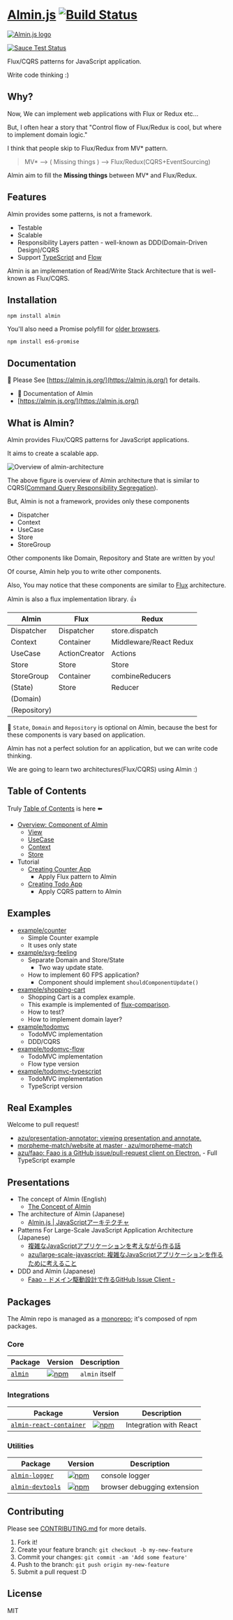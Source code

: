 # [Almin.js](https://github.com/almin/almin) [![Build Status](https://travis-ci.org/almin/almin.svg?branch=master)](https://travis-ci.org/almin/almin)

<!-- textlint-disable no-dead-link -->

[![Almin.js logo](https://almin.js.org/media/logo/logo.png)](https://github.com/almin/almin)

[![Sauce Test Status](https://saucelabs.com/browser-matrix/almin.svg)](https://saucelabs.com/u/almin)

<!-- textlint-enable no-dead-link -->

Flux/CQRS patterns for JavaScript application.

Write code thinking :)

## Why?

Now, We can implement web applications with Flux or Redux etc...

But, I often hear a story that "Control flow of Flux/Redux is cool, but where to implement domain logic."

I think that people skip to Flux/Redux from MV* pattern.

> MV* --> ( Missing things ) --> Flux/Redux(CQRS+EventSourcing)

Almin aim to fill the **Missing things** between MV* and Flux/Redux.

## Features

Almin provides some patterns, is not a framework.

- Testable
- Scalable
- Responsibility Layers patten - well-known as DDD(Domain-Driven Design)/CQRS
- Support [TypeScript](https://www.typescriptlang.org/ "TypeScript") and [Flow](https://flow.org/ "FlowType")

Almin is an implementation of Read/Write Stack Architecture that is well-known as Flux/CQRS.

## Installation

    npm install almin

You'll also need a Promise polyfill for [older browsers](http://caniuse.com/#feat=promises).

    npm install es6-promise

## Documentation

:memo: Please See [https://almin.js.org/](https://almin.js.org/) for details.

- :book: Documentation of Almin
- [https://almin.js.org/](https://almin.js.org/)

## What is Almin?

Almin provides Flux/CQRS patterns for JavaScript applications.

It aims to create a scalable app.

![Overview of almin-architecture](./docs/resources/almin-architecture.png)

The above figure is overview of Almin architecture that is similar to CQRS([Command Query Responsibility Segregation](https://martinfowler.com/bliki/CQRS.html "Command Query Responsibility Segregation")).

But, Almin is not a framework, provides only these components

- Dispatcher
- Context
- UseCase
- Store
- StoreGroup

Other components like Domain, Repository and State are written by you!

Of course, Almin help you to write other components.

Also, You may notice that these components are similar to [Flux](https://github.com/facebook/flux "Flux") architecture.

Almin is also a flux implementation library. :thumbsup:

| Almin      | Flux          | Redux                  |
|------------|---------------|------------------------|
| Dispatcher | Dispatcher    | store.dispatch         |
| Context    | Container     | Middleware/React Redux |
| UseCase    | ActionCreator | Actions                |
| Store      | Store         | Store                  |
| StoreGroup | Container     | combineReducers        |
| (State)    | Store         | Reducer                |
| (Domain)   |               |                        |
|(Repository)|               |                        |

:memo: `State`, `Domain` and `Repository` is optional on Almin,
because the best for these components is vary based on application.

Almin has not a perfect solution for an application, but we can write code thinking.

We are going to learn two architectures(Flux/CQRS) using Almin :)

## Table of Contents

Truly [Table of Contents](./SUMMARY.md) is here :arrow_left:

- [Overview: Component of Almin](./docs/abstract/README.md)
    - [View](./docs/abstract/README.md#view)
    - [UseCase](./docs/abstract/README.md#usecase)
    - [Context](./docs/abstract/README.md#context)
    - [Store](./docs/abstract/README.md#store)
- Tutorial
    - [Creating Counter App](./examples/counter/)
        - Apply Flux pattern to Almin
    - [Creating Todo App](./examples/todomvc/)
        - Apply CQRS pattern to Almin

## Examples

- [example/counter](https://github.com/almin/almin/tree/master/examples/counter)
    - Simple Counter example
    - It uses only state
- [example/svg-feeling](https://github.com/almin/almin/tree/master/examples/svg-feeling)
    - Separate Domain and Store/State
        - Two way update state.
    - How to implement 60 FPS application?
        - Component should implement `shouldComponentUpdate()`
- [example/shopping-cart](https://github.com/almin/almin/tree/master/examples/shopping-cart)
    - Shopping Cart is a complex example.
    - This example is implemented of [flux-comparison](https://github.com/voronianski/flux-comparison "flux-comparison").
    - How to test?
    - How to implement domain layer?
- [example/todomvc](https://github.com/almin/almin/tree/master/examples/todomvc)
    - TodoMVC implementation
    - DDD/CQRS
- [example/todomvc-flow](https://github.com/almin/almin/tree/master/examples/todomvc-flow)
    - TodoMVC implementation
    - Flow type version
- [example/todomvc-typescript](https://github.com/almin/almin/tree/master/examples/todomvc-typescript)
    - TodoMVC implementation
    - TypeScript version

## Real Examples

Welcome to pull request!

- [azu/presentation-annotator: viewing presentation and annotate.](https://github.com/azu/presentation-annotator)
- [morpheme-match/website at master · azu/morpheme-match](https://github.com/azu/morpheme-match/tree/master/website)
- [azu/faao: Faao is a GitHub issue/pull-request client on Electron.](https://github.com/azu/faao "azu/faao: Faao is a GitHub issue/pull-request client on Electron.") - Full TypeScript example

## Presentations

- The concept of Almin (English)
    - [The Concept of Almin](http://azu.github.io/slide/2017/almin/concept-of-almin.html "The Concept of Almin")
- The architecture of Almin (Japanese)
    - [Almin.js | JavaScriptアーキテクチャ](http://azu.github.io/slide/2016/child_process_sushi/almin-javascript-architecture.html "Almin.js | JavaScriptアーキテクチャ")
- Patterns For Large-Scale JavaScript Application Architecture (Japanese)
    - [複雑なJavaScriptアプリケーションを考えながら作る話](http://azu.github.io/slide/2016/react-meetup/large-scale-javascript.html)
    - [azu/large-scale-javascript: 複雑なJavaScriptアプリケーションを作るために考えること](https://github.com/azu/large-scale-javascript)
- DDD and Almin (Japanese)
    - [Faao - ドメイン駆動設計で作るGitHub Issue Client -](http://azu.github.io/slide/2017/teppeis-sushi/client-side-ddd-on-github.html "Faao - ドメイン駆動設計で作るGitHub Issue Client -")

## Packages

The Almin repo is managed as a [monorepo](https://github.com/babel/babel/blob/master/doc/design/monorepo.md "monorepo"); it's composed of npm packages.

### Core

| Package | Version | Description|
|--------|-------|-------|
| [`almin`](./packages/almin) | [![npm](https://img.shields.io/npm/v/almin.svg?maxAge=2592000)](https://www.npmjs.com/package/almin) | `almin` itself |

### Integrations

| Package | Version | Description|
|--------|-------|-------|
| [`almin-react-container`](./packages/almin-react-container) | [![npm](https://img.shields.io/npm/v/almin-react-container.svg?maxAge=2592000)](https://www.npmjs.com/package/almin-react-container) | Integration with React |

### Utilities

| Package | Version | Description|
|--------|-------|-------|
| [`almin-logger`](./packages/almin-logger) | [![npm](https://img.shields.io/npm/v/almin-logger.svg?maxAge=2592000)](https://www.npmjs.com/package/almin-logger) | console logger | 
| [`almin-devtools`](https://github.com/almin/almin-devtools) | [![npm](https://img.shields.io/npm/v/almin-devtools.svg?maxAge=2592000)](https://www.npmjs.com/package/almin-devtools) | browser debugging extension | 

## Contributing

Please see [CONTRIBUTING.md](./.github/CONTRIBUTING.md) for more details.

1. Fork it!
2. Create your feature branch: `git checkout -b my-new-feature`
3. Commit your changes: `git commit -am 'Add some feature'`
4. Push to the branch: `git push origin my-new-feature`
5. Submit a pull request :D

## License

MIT
